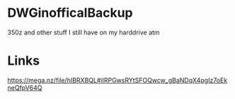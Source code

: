 # DWGinofficalBackup
350z and other stuff I still have on my harddrive atm

# Links
https://mega.nz/file/hIBRXBQL#iIRPGwsRYtSFOQwcw_gBaNDqX4pgIz7oEkneQfpV64Q

